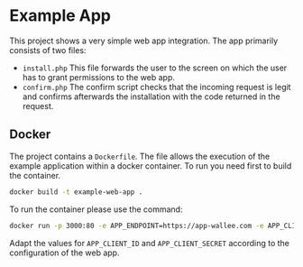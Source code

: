 # Example App

This project shows a very simple web app integration. The app primarily consists of two files:

* `install.php` This file forwards the user to the screen on which the user has to grant permissions to the web app.
* `confirm.php` The confirm script checks that the incoming request is legit and confirms afterwards the installation with the code returned in the request.

## Docker

The project contains a `Dockerfile`. The file allows the execution of the example application within a docker container. To run you need first 
to build the container.

```bash
docker build -t example-web-app .
```

To run the container please use the command:

```bash
docker run -p 3000:80 -e APP_ENDPOINT=https://app-wallee.com -e APP_CLIENT_ID=5 -e APP_CLIENT_SECRET=7YdQ7vc0C2wQvbVyfsIZ3bub62ZJEjF6ACYpuTd0U94= example-web-app
```

Adapt the values for `APP_CLIENT_ID` and `APP_CLIENT_SECRET` according to the configuration of the web app.